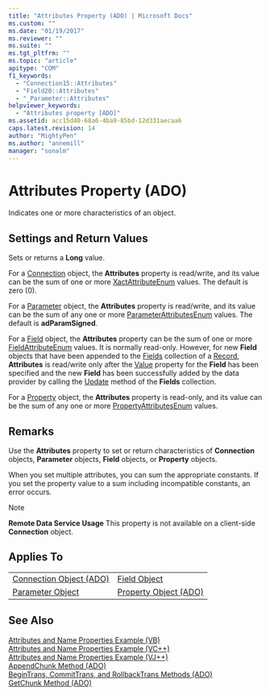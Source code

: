 ```yaml
---
title: "Attributes Property (ADO) | Microsoft Docs"
ms.custom: ""
ms.date: "01/19/2017"
ms.reviewer: ""
ms.suite: ""
ms.tgt_pltfrm: ""
ms.topic: "article"
apitype: "COM"
f1_keywords: 
  - "Connection15::Attributes"
  - "Field20::Attributes"
  - "_Parameter::Attributes"
helpviewer_keywords: 
  - "Attributes property [ADO]"
ms.assetid: acc15d40-68a6-4ba9-85bd-12d331aecaa6
caps.latest.revision: 14
author: "MightyPen"
ms.author: "annemill"
manager: "sonalm"
---
```

# Attributes Property (ADO)
Indicates one or more characteristics of an object.  
  
## Settings and Return Values  
 Sets or returns a **Long** value.  
  
 For a [Connection](../../../ado/reference/ado-api/connection-object-ado.md) object, the **Attributes** property is read/write, and its value can be the sum of one or more [XactAttributeEnum](../../../ado/reference/ado-api/xactattributeenum.md) values. The default is zero (0).  
  
 For a [Parameter](../../../ado/reference/ado-api/parameter-object.md) object, the **Attributes** property is read/write, and its value can be the sum of any one or more [ParameterAttributesEnum](../../../ado/reference/ado-api/parameterattributesenum.md) values. The default is **adParamSigned**.  
  
 For a [Field](../../../ado/reference/ado-api/field-object.md) object, the **Attributes** property can be the sum of one or more [FieldAttributeEnum](../../../ado/reference/ado-api/fieldattributeenum.md) values. It is normally read-only. However, for new **Field** objects that have been appended to the [Fields](../../../ado/reference/ado-api/fields-collection-ado.md) collection of a [Record](../../../ado/reference/ado-api/record-object-ado.md), **Attributes** is read/write only after the [Value](../../../ado/reference/ado-api/value-property-ado.md) property for the **Field** has been specified and the new **Field** has been successfully added by the data provider by calling the [Update](../../../ado/reference/ado-api/update-method.md) method of the **Fields** collection.  
  
 For a [Property](../../../ado/reference/ado-api/property-object-ado.md) object, the **Attributes** property is read-only, and its value can be the sum of any one or more [PropertyAttributesEnum](../../../ado/reference/ado-api/propertyattributesenum.md) values.  
  
## Remarks  
 Use the **Attributes** property to set or return characteristics of **Connection** objects, **Parameter** objects, **Field** objects, or **Property** objects.  
  
 When you set multiple attributes, you can sum the appropriate constants. If you set the property value to a sum including incompatible constants, an error occurs.  
  
> [!NOTE]
>  **Remote Data Service Usage** This property is not available on a client-side **Connection** object.  
  
## Applies To  
  
|||  
|-|-|  
|[Connection Object (ADO)](../../../ado/reference/ado-api/connection-object-ado.md)|[Field Object](../../../ado/reference/ado-api/field-object.md)|  
|[Parameter Object](../../../ado/reference/ado-api/parameter-object.md)|[Property Object (ADO)](../../../ado/reference/ado-api/property-object-ado.md)|  
  
## See Also  
 [Attributes and Name Properties Example (VB)](../../../ado/reference/ado-api/attributes-and-name-properties-example-vb.md)   
 [Attributes and Name Properties Example (VC++)](../../../ado/reference/ado-api/attributes-and-name-properties-example-vc.md)   
 [Attributes and Name Properties Example (VJ++)](../../../ado/reference/ado-api/attributes-and-name-properties-example-vj.md)   
 [AppendChunk Method (ADO)](../../../ado/reference/ado-api/appendchunk-method-ado.md)   
 [BeginTrans, CommitTrans, and RollbackTrans Methods (ADO)](../../../ado/reference/ado-api/begintrans-committrans-and-rollbacktrans-methods-ado.md)   
 [GetChunk Method (ADO)](../../../ado/reference/ado-api/getchunk-method-ado.md)